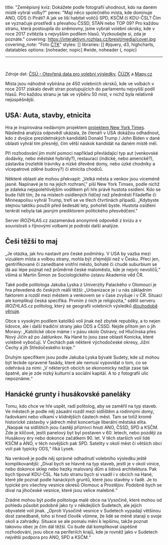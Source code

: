 title: "Zeměpisný kvíz: Dokážete podle fotografií uhodnout, kdo na daném místě vyhrál volby?"
perex: "Mají něco společného místa, kde dominuje ANO, ODS či Piráti? A jak se liší habitat voličů SPD, KSČM či KDU-ČSL? Čím se vyznačuje prostředí s převahou ČSSD, STAN nebo TOP 09? Pro každou stranu, která postoupila do sněmovny, jsme vybrali volební okrsky, kde v roce 2017 zvítězila s nejvyšším podílem hlasů. Vyzkoušejte si, zda je poznáte."
coverimg: https://interaktivni.rozhlas.cz/brexit/media/cover.jpg
coverimg_note: "Foto <a href='https://ctk.cz'>ČTK</a>"
styles: []
libraries: [] #jquery, d3, highcharts, datatables
options: [noheader, nopic] #wide, noheader (, nopic)

---

<wide>
<div id="app"></div>
</wide>
<br>

Zdroje dat: [ČSÚ - Otevřená data pro volební výsledky](https://volby.cz/opendata/opendata.htm), [ČÚZK](https://vdp.cuzk.cz/) a [Mapy.cz](https://api.mapy.cz/)

Místa jsou náhodně vybírána ze 450 volebních okrsků, kde ve volbách v roce 2017 získalo devět stran postupujících do parlamentu nejvyšší podíl hlasů. Pro každou stranu je tak ve výběru 50 míst, v nichž byla relativně nejúspěšnější.

## USA: Auta, stavby, etnicita

Hra je inspirována nedávným projektem [projektem New York Times](https://www.nytimes.com/interactive/2021/upshot/trump-biden-geography-quiz.html). Následná analýza odpovědí ukázala, že čtenáři v USA dokážou odhadnout, kdo z dvojice prezidetnských kandidátů Donald Trump / John Biden v dané oblasti vyhrál tím přesněji, čím větší náskok kandidát na daném místě měl.

Při rozhodování jim mohl pomoci například převládající typ aut (venkovské dodávky, nebo městské hybridy?), restaurací (indické, nebo americké?), zástavba (rozlehlé trávníky a nízké dřevěné domy, nebo úzké chodníky a vícepatrové zděné budovy?) či etnicita chodců.

Některé oblasti ale mohou překvapit: „Velká města a venkov jsou víceméně jasné. Napínavé je to na jejich rozhraní," píší New York Timses, podle nichž je zdaleka nejspolehlivějším vodítkem při hře právě hustota osídlení. Kdo se bude řídit tím, že na místech osídlených řidčejí než předměstí Filadelfie či Minneapolisu vyhrál Trump, trefí se ve třech čtvrtinách případů. „Kdybyste stejnou taktiku použili před šedesátí lety, pohořeli byste. Hustota osídlení tenkrát nebyla tak jasným prediktorem politického přesvědčení."

Server iROZHLAS.cz zazamenává anonymně odpovědi z kvízu a v souvislosti s říjnovými volbami je podrobí další analýze.

## Češi těžší to maj

„Je otázka, jak hru nastavit pro české podmínky. V USA by vazba mezi vizuálem místa a volbou strany, mohla být zřejmější než v Česku. Přeci jen, gentrifikované či zanedbané vnitřní město, bohaté či chudé suburbium se dá asi lépe poznat než průměrné české maloměsto, kde je nejvíc nevoličů,“ všímá si Martin Šimon ze Sociologického ústavu Akademie věd ČR.

Také podle politologa Jakuba Lyska z Univerzity Palackého v Olomouci je hra převedená do českých reálií těžší: „Urbanizace je i u nás základním faktorem a rozdíl mezi městem a venkovem se v čase zvyšuje i v ČR. Situaci ale komplikují česká specifika. Prvním z nich je religiozita,“ sdělil serveru iROZHLAS.cz politolog, který se geografii volebních výsledků [dlouhodobě věnuje](https://www.tandfonline.com/doi/full/10.1080/17445647.2020.1819901).

Obce s vysokým podílem katolíků volí jinak než zbytek republiky, a to nejen lidovce, ale i další tradiční strany jako ODS a ČSSD. Nejde přitom jen o jih Moravy: „Katolické obce máme i v pásu okolo Ostravy, od Hlučínska přes Nový Jičín až po Jablunkov. Na Hané to jsou zase oblasti Konicka, které volebně vybočují. V Čechách pak některé východočeské okresy, Jižní Čechy a jih Středočeského kraje.“

Druhým specifikem jsou podle Jakuba Lyska bývalé Sudety, kde už mohou být leckde opravené fasády, které ale nemusí vypovídat o tom, co se odehrává za nimi: „V některých obcích se ekonomicky nežije zase tak špatně, ale je zde nízký kulturní a sociální kapitál. A to z fotografií ulic nepoznáme.“

## Hanácké grunty i husákovské paneláky

Tomu, kdo chce ve hře uspět, radí politolog, aby se zaměřil na typ staveb. Ve městech je podle něj zásadní rozdíl mezi sídlištěm a rodinnými domy, řadovkami nebo vilkami v klidnějších částech měst. Tam se totiž kromě historické zástavby v jádrech měst koncertuje liberální městská elita. „Naopak na sídlištích jsou častěji příznivci hnutí ANO, ČSSD, SPD a KSČM. Zde je klíčové, jestli panelový byt byl postaven v 60. letech, nebo později za Husákovy éry nebo dokonce začátkem 90. let. V těch starších volí lidé KSČM a ANO, v těch novějších pak SPD. Satelity v okolí měst či větších obcí volí pak typicky ODS,“ říká Lysek.

Na venkově je podle něj správné odhadnutí volebního výsledku ještě komplikovanější: „Díval bych se hlavně na typ staveb, jestli je v okolí vinice, nebo dokonce sklep nebo hezky malovaný dům a lidová architektura. Pak bych tipoval KDU-ČSL. Na tuto stranu bych si vsadil i v obcích na Hané, které jde poznat podle hanáckých gruntů, které jsou stavěny v řadě. Je to typické pro všechny vesnice okresů Olomouc a Prostějov. Podobně bych se díval na jihočeské vesnice, které jsou velice malebné.“

Zrádné mohou být podle politologa malé obce na Vysočině, které mohou od pohledu působit podobně jako ty v někdejších Sudetech, ale jejich obyvatelé volí jinak. „Oproti Vysočině vesnice v Sudetech vypadají většinou dost zanedbaně, toho si hned člověk všimne, že lidé se méně starají o svoje okolí a zahrádky. Situace se ale pomalu mění k lepšímu, takže poznat takovou obec je čím dál těžší. Co bude dál komplikovat úspěšné rozhodování, jsou obce na periferiích krajů, kde je rovněž jako v Sudetech největší podpora pro ANO, SPD a KSČM.“
